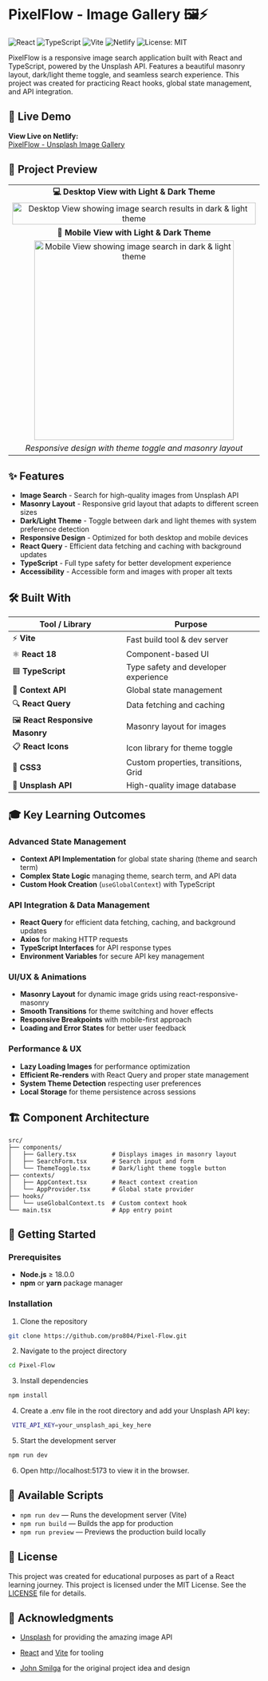 # PixelFlow - Image Gallery 🖼️⚡

![React](https://img.shields.io/badge/React-19-blue?logo=react)
![TypeScript](https://img.shields.io/badge/TypeScript-5.0-blue?logo=typescript)
![Vite](https://img.shields.io/badge/Vite-Bundler-purple?logo=vite)
![Netlify](https://img.shields.io/badge/Deployed%20on-Netlify-green?logo=netlify)
![License: MIT](https://img.shields.io/badge/License-MIT-blue.svg)

PixelFlow is a responsive image search application built with React and TypeScript, powered by the Unsplash API. Features a beautiful masonry layout, dark/light theme toggle, and seamless search experience. This project was created for practicing React hooks, global state management, and API integration.

## 🚀 Live Demo

**View Live on Netlify:**  
[PixelFlow - Unsplash Image Gallery](https://pixel-flow-gpdev.netlify.app/)

## 📸 Project Preview

<table align="center">
  <tr>
    <td align="center"><strong>💻 Desktop View with Light & Dark Theme</strong></td>
  </tr>
  <tr>
    <td align="center"><img src="./src/assets/demo/Web.gif" width="100%" alt="Desktop View showing image search results in dark & light theme"/></td>
  </tr>
  
  <tr>
    <td align="center"><strong>📱 Mobile View with Light & Dark Theme</strong></td>
  </tr>
  <tr>
    <td align="center"><img src="./src/assets/demo/Mobile.gif" height="400" alt="Mobile View showing image search in dark & light theme"/></td>
  </tr>
  <tr>
    <td align="center"><em>Responsive design with theme toggle and masonry layout</em></td>
  </tr>
</table>

## ✨ Features

- **Image Search** - Search for high-quality images from Unsplash API
- **Masonry Layout** - Responsive grid layout that adapts to different screen sizes
- **Dark/Light Theme** - Toggle between dark and light themes with system preference detection
- **Responsive Design** - Optimized for both desktop and mobile devices
- **React Query** - Efficient data fetching and caching with background updates
- **TypeScript** - Full type safety for better development experience
- **Accessibility** - Accessible form and images with proper alt texts

## 🛠️ Built With

| Tool / Library                  | Purpose                              |
| ------------------------------- | ------------------------------------ |
| ⚡ **Vite**                     | Fast build tool & dev server         |
| ⚛️ **React 18**                 | Component-based UI                   |
| 🟦 **TypeScript**               | Type safety and developer experience |
| 🎯 **Context API**              | Global state management              |
| 🔍 **React Query**              | Data fetching and caching            |
| 🖼️ **React Responsive Masonry** | Masonry layout for images            |
| 📋 **React Icons**              | Icon library for theme toggle        |
| 🎨 **CSS3**                     | Custom properties, transitions, Grid |
| 🌅 **Unsplash API**             | High-quality image database          |

## 🎓 Key Learning Outcomes

### Advanced State Management

- **Context API Implementation** for global state sharing (theme and search term)
- **Complex State Logic** managing theme, search term, and API data
- **Custom Hook Creation** (`useGlobalContext`) with TypeScript

### API Integration & Data Management

- **React Query** for efficient data fetching, caching, and background updates
- **Axios** for making HTTP requests
- **TypeScript Interfaces** for API response types
- **Environment Variables** for secure API key management

### UI/UX & Animations

- **Masonry Layout** for dynamic image grids using react-responsive-masonry
- **Smooth Transitions** for theme switching and hover effects
- **Responsive Breakpoints** with mobile-first approach
- **Loading and Error States** for better user feedback

### Performance & UX

- **Lazy Loading Images** for performance optimization
- **Efficient Re-renders** with React Query and proper state management
- **System Theme Detection** respecting user preferences
- **Local Storage** for theme persistence across sessions

## 🏗️ Component Architecture

```text
src/
├── components/
│   ├── Gallery.tsx          # Displays images in masonry layout
│   ├── SearchForm.tsx       # Search input and form
│   └── ThemeToggle.tsx      # Dark/light theme toggle button
├── contexts/
│   ├── AppContext.tsx       # React context creation
│   └── AppProvider.tsx      # Global state provider
├── hooks/
│   └── useGlobalContext.ts  # Custom context hook
└── main.tsx                 # App entry point
```

## 🚀 Getting Started

### Prerequisites

- **Node.js** ≥ 18.0.0
- **npm** or **yarn** package manager

### Installation

1. Clone the repository

```bash
git clone https://github.com/pro804/Pixel-Flow.git
```

2. Navigate to the project directory

```bash
cd Pixel-Flow
```

3. Install dependencies

```bash
npm install
```

4. Create a .env file in the root directory and add your Unsplash API key:

```bash
 VITE_API_KEY=your_unsplash_api_key_here
```

5. Start the development server

```bash
npm run dev
```

6. Open http://localhost:5173 to view it in the browser.

## 🔧 Available Scripts

- `npm run dev` — Runs the development server (Vite)
- `npm run build` — Builds the app for production
- `npm run preview` — Previews the production build locally

## 📄 License

This project was created for educational purposes as part of a React learning journey.
This project is licensed under the MIT License.
See the [LICENSE](LICENSE) file for details.

## 🙏 Acknowledgments

- [Unsplash](https://unsplash.com/developers) for providing the amazing image API

- [React](https://react.dev/learn) and [Vite](https://vite.dev/) for tooling

- [John Smilga](https://johnsmilga.com/) for the original project idea and design
